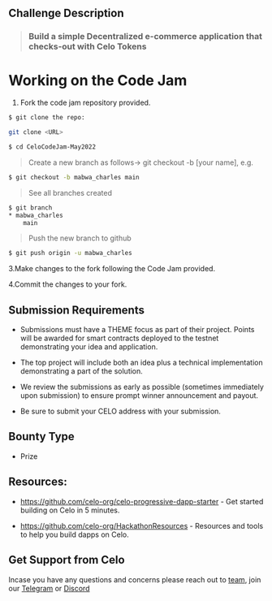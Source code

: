 ## Challenge Description

> ### **Build a simple Decentralized e-commerce application that checks-out with Celo Tokens**

# Working on the Code Jam
1. Fork the code jam repository provided.

```sh
$ git clone the repo:

git clone <URL> 

```

```sh
$ cd CeloCodeJam-May2022

```

> Create a new branch as follows-> git checkout -b [your name], e.g.

```sh
$ git checkout -b mabwa_charles main 
```

> See all branches created

```sh
$ git branch
* mabwa_charles
    main
```

> Push the new branch to github

```sh
$ git push origin -u mabwa_charles
```

3.Make changes to the fork following the Code Jam provided.

4.Commit the changes to your fork.
## Submission Requirements
- Submissions must have a THEME focus as part of their project. Points will be awarded for smart contracts deployed to the testnet demonstrating your idea and application.

- The top project will include both an idea plus a technical implementation demonstrating a part of the solution.

- We review the submissions as early as possible (sometimes immediately upon submission) to ensure prompt winner announcement and payout.

- Be sure to submit your CELO address with your submission.

## Bounty Type
- Prize

## Resources:

- https://github.com/celo-org/celo-progressive-dapp-starter - Get started building on Celo in 5 minutes.

- https://github.com/celo-org/HackathonResources - Resources and tools to help you build dapps on Celo.

## Get Support from Celo
Incase you have any questions and concerns please reach out to [team](mailto:jordanmuthemba25@gmail.com), join our [Telegram](https://t.me/celokenyadevelopers) or [Discord](https://discord.gg/hBQhD2rA)